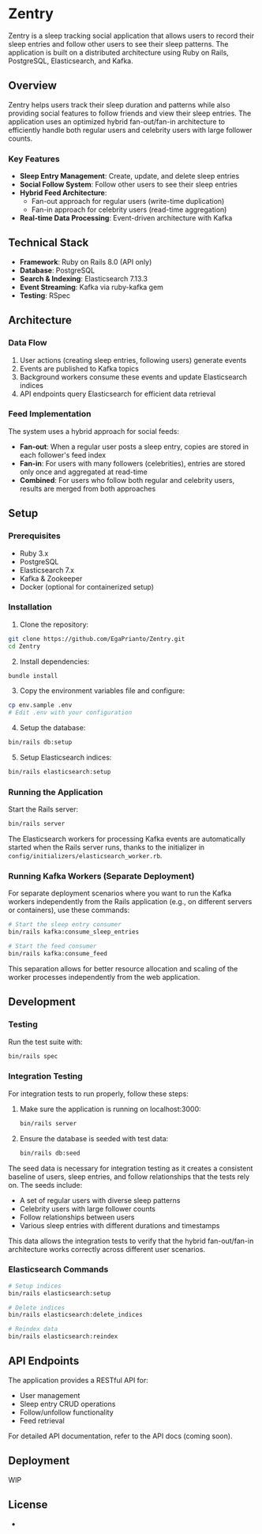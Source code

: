 # Zentry

Zentry is a sleep tracking social application that allows users to record their sleep entries and follow other users to see their sleep patterns. The application is built on a distributed architecture using Ruby on Rails, PostgreSQL, Elasticsearch, and Kafka.

## Overview

Zentry helps users track their sleep duration and patterns while also providing social features to follow friends and view their sleep entries. The application uses an optimized hybrid fan-out/fan-in architecture to efficiently handle both regular users and celebrity users with large follower counts.

### Key Features

- **Sleep Entry Management**: Create, update, and delete sleep entries
- **Social Follow System**: Follow other users to see their sleep entries
- **Hybrid Feed Architecture**: 
  - Fan-out approach for regular users (write-time duplication)
  - Fan-in approach for celebrity users (read-time aggregation) 
- **Real-time Data Processing**: Event-driven architecture with Kafka

## Technical Stack

- **Framework**: Ruby on Rails 8.0 (API only)
- **Database**: PostgreSQL
- **Search & Indexing**: Elasticsearch 7.13.3
- **Event Streaming**: Kafka via ruby-kafka gem
- **Testing**: RSpec

## Architecture

### Data Flow

1. User actions (creating sleep entries, following users) generate events
2. Events are published to Kafka topics
3. Background workers consume these events and update Elasticsearch indices
4. API endpoints query Elasticsearch for efficient data retrieval

### Feed Implementation

The system uses a hybrid approach for social feeds:

- **Fan-out**: When a regular user posts a sleep entry, copies are stored in each follower's feed index
- **Fan-in**: For users with many followers (celebrities), entries are stored only once and aggregated at read-time
- **Combined**: For users who follow both regular and celebrity users, results are merged from both approaches

## Setup

### Prerequisites

- Ruby 3.x
- PostgreSQL
- Elasticsearch 7.x
- Kafka & Zookeeper
- Docker (optional for containerized setup)

### Installation

1. Clone the repository:
```bash
git clone https://github.com/EgaPrianto/Zentry.git
cd Zentry
```

2. Install dependencies:
```bash
bundle install
```

3. Copy the environment variables file and configure:
```bash
cp env.sample .env
# Edit .env with your configuration
```

4. Setup the database:
```bash
bin/rails db:setup
```

5. Setup Elasticsearch indices:
```bash
bin/rails elasticsearch:setup
```

### Running the Application

Start the Rails server:

```bash
bin/rails server
```

The Elasticsearch workers for processing Kafka events are automatically started when the Rails server runs, thanks to the initializer in `config/initializers/elasticsearch_worker.rb`.

### Running Kafka Workers (Separate Deployment)

For separate deployment scenarios where you want to run the Kafka workers independently from the Rails application (e.g., on different servers or containers), use these commands:

```bash
# Start the sleep entry consumer
bin/rails kafka:consume_sleep_entries

# Start the feed consumer 
bin/rails kafka:consume_feed
```

This separation allows for better resource allocation and scaling of the worker processes independently from the web application.

## Development

### Testing

Run the test suite with:

```bash
bin/rails spec
```

### Integration Testing

For integration tests to run properly, follow these steps:

1. Make sure the application is running on localhost:3000:
   ```bash
   bin/rails server
   ```

2. Ensure the database is seeded with test data:
   ```bash
   bin/rails db:seed
   ```

The seed data is necessary for integration testing as it creates a consistent baseline of users, sleep entries, and follow relationships that the tests rely on. The seeds include:
- A set of regular users with diverse sleep patterns
- Celebrity users with large follower counts
- Follow relationships between users
- Various sleep entries with different durations and timestamps

This data allows the integration tests to verify that the hybrid fan-out/fan-in architecture works correctly across different user scenarios.

### Elasticsearch Commands

```bash
# Setup indices
bin/rails elasticsearch:setup

# Delete indices
bin/rails elasticsearch:delete_indices

# Reindex data
bin/rails elasticsearch:reindex
```

## API Endpoints

The application provides a RESTful API for:

- User management
- Sleep entry CRUD operations
- Follow/unfollow functionality
- Feed retrieval

For detailed API documentation, refer to the API docs (coming soon).

## Deployment

WIP

## License

-
